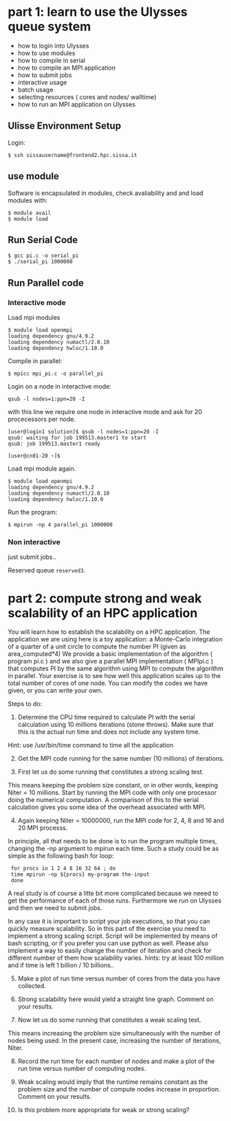 # part 1: learn to use the Ulysses queue system 

- how to login into Ulysses 
- how to use modules 
- how to compile in serial
- how to compile an MPI application 
- how to submit jobs 
 - interactive usage 
 - batch usage
 - selecting resources ( cores and nodes/ walltime)
- how to run an MPI application on Ulysses


## Ulisse Environment Setup
Login:
```
$ ssh sissausername@frontend2.hpc.sissa.it
```
## use module 
Software is encapsulated in modules, check avaliability and and load modules with:
```
$ module avail
$ module load
```
## Run Serial Code
```
$ gcc pi.c -o serial_pi
$ ./serial_pi 1000000
```
## Run Parallel code

### Interactive mode
Load mpi modules
```
$ module load openmpi
loading dependency gnu/4.9.2
loading dependency numactl/2.0.10
loading dependency hwloc/1.10.0
```
Compile in parallel:
```
$ mpicc mpi_pi.c -o parallel_pi
```
Login on a node in interactive mode:
```
qsub -l nodes=1:ppn=20 -I
```
with this line we require one node in interactive mode and ask for 20 procecessors per node.
```
[user@login1 solution]$ qsub -l nodes=1:ppn=20 -I
qsub: waiting for job 199513.master1 to start
qsub: job 199513.master1 ready

[user@cn01-20 ~]$
```
Load mpi module again.
```
$ module load openmpi
loading dependency gnu/4.9.2
loading dependency numactl/2.0.10
loading dependency hwloc/1.10.0
```
Run the program:
```
$ mpirun -np 4 parallel_pi 1000000
```


### Non interactive

just submit jobs..

Reserved queue `reserved3`.

 
  
# part 2: compute strong and weak scalability of an HPC application

You will learn how to establish the scalability on a HPC application. The application we are using here is a toy  application:
a Monte-Carlo integration of a quarter of a unit circle  to compute the number PI (given as area_computed*4) 
We provide a basic implementation of the algorithm ( program pi.c ) and we also give a parallel MPI implementation ( MPIpi.c ) that computes PI by the same algorithm  using MPI to compute the algorithm in parallel. 
Your exercise is to see how well this application scales up to the total number of cores of one node. 
You can modify the codes we have given, or you can write your own.

Steps to do: 

 1. Determine the CPU time required to calculate PI with the serial calculation using 10 millions iterations (stone throws). Make sure that this is the actual run time and does not include any
system time.

 Hint: use /usr/bin/time command to time all the application  
 
 2. Get the MPI code running for the same number (10 millions) of iterations.

 3. First let us do some running that constitutes a strong scaling test. 
 
This means keeping the problem size constant, or in other words, keeping Niter = 10 millions.
Start by running the MPI code with only one processor doing the numerical computation. A comparison of this to the serial calculation gives you some idea of the overhead associated with MPI.

 4. Again keeping Niter = 10000000, run the MPI code for 2, 4, 8 and 16 and 20 MPI processs. 

In principle, all that needs to be done is to run the program multiple times, changing the -np argument to mpirun each time. Such a study could be as simple as the following bash for loop:
```
 for procs in 1 2 4 8 16 32 64 ; do
 time mpirun -np ${procs} my-program the-input
 done
```
A real study is of course a litte bit more complicated because we neeed to get the performance of each of those runs. 
Furthermore we run on Ulysses and then we need to submit jobs.

In any case it is important to script your job executions, so that you can quickly measure scalability. So in this part of the exercise you need to implement a strong scaling script.
Script will be implemented by means of bash scripting, or if you prefer you can use python as well.
Please also implement a way to easily change the number of iteration and check for different number of them how scalability varies.
hints: try at least 100 million and if time is left  1 billion / 10 billions..

 5. Make a plot of run time versus number of cores from the data you have collected.

 6. Strong scalability here would yield a straight line graph. Comment on your results.

 7. Now let us do some running that constitutes a weak scaling test. 
 
This means increasing the problem size simultaneously with the number of nodes being used. In the present case,
increasing the number of iterations, Niter.

 8. Record the run time for each number of nodes and make a plot of the run time versus number of computing nodes.

 9. Weak scaling would imply that the runtime remains constant as the problem size and the
number of compute nodes increase in proportion. Comment on your results.

 10. Is this problem more appropriate for weak or strong scaling?
